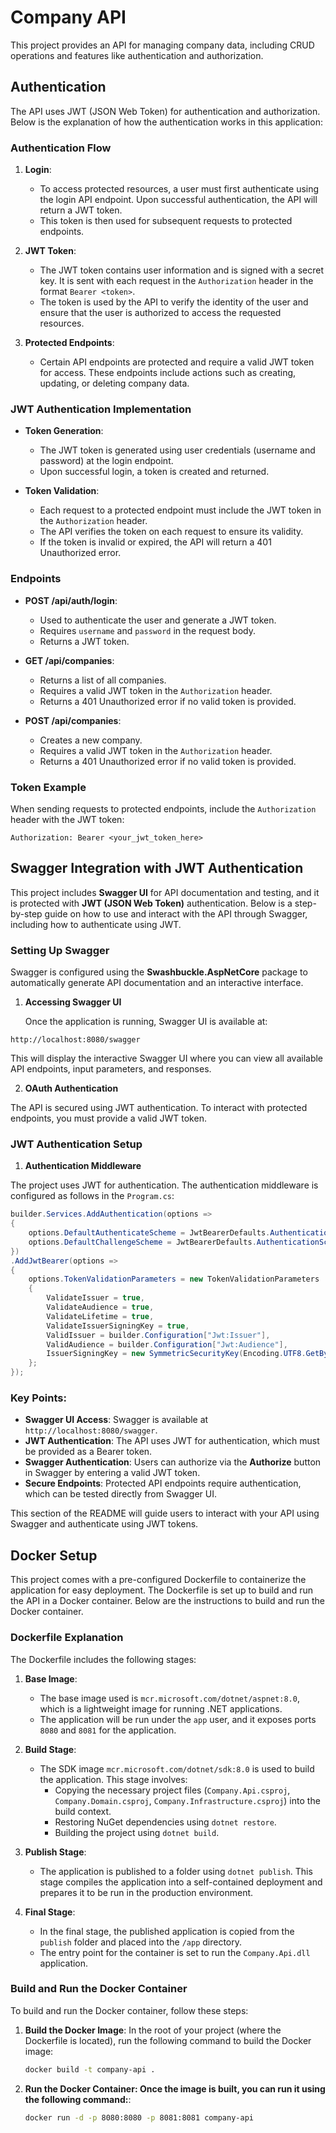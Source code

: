 # Company API

This project provides an API for managing company data, including CRUD operations and features like authentication and authorization.

## Authentication

The API uses JWT (JSON Web Token) for authentication and authorization. Below is the explanation of how the authentication works in this application:

### Authentication Flow

1. **Login**:
   - To access protected resources, a user must first authenticate using the login API endpoint. Upon successful authentication, the API will return a JWT token.
   - This token is then used for subsequent requests to protected endpoints.

2. **JWT Token**:
   - The JWT token contains user information and is signed with a secret key. It is sent with each request in the `Authorization` header in the format `Bearer <token>`.
   - The token is used by the API to verify the identity of the user and ensure that the user is authorized to access the requested resources.

3. **Protected Endpoints**:
   - Certain API endpoints are protected and require a valid JWT token for access. These endpoints include actions such as creating, updating, or deleting company data.

### JWT Authentication Implementation

- **Token Generation**: 
  - The JWT token is generated using user credentials (username and password) at the login endpoint.
  - Upon successful login, a token is created and returned.

- **Token Validation**:
  - Each request to a protected endpoint must include the JWT token in the `Authorization` header.
  - The API verifies the token on each request to ensure its validity.
  - If the token is invalid or expired, the API will return a 401 Unauthorized error.

### Endpoints

- **POST /api/auth/login**:
  - Used to authenticate the user and generate a JWT token.
  - Requires `username` and `password` in the request body.
  - Returns a JWT token.

- **GET /api/companies**:
  - Returns a list of all companies.
  - Requires a valid JWT token in the `Authorization` header.
  - Returns a 401 Unauthorized error if no valid token is provided.

- **POST /api/companies**:
  - Creates a new company.
  - Requires a valid JWT token in the `Authorization` header.
  - Returns a 401 Unauthorized error if no valid token is provided.

### Token Example

When sending requests to protected endpoints, include the `Authorization` header with the JWT token:

```http
Authorization: Bearer <your_jwt_token_here>

```

## Swagger Integration with JWT Authentication

This project includes **Swagger UI** for API documentation and testing, and it is protected with **JWT (JSON Web Token)** authentication. Below is a step-by-step guide on how to use and interact with the API through Swagger, including how to authenticate using JWT.

### Setting Up Swagger

Swagger is configured using the **Swashbuckle.AspNetCore** package to automatically generate API documentation and an interactive interface.

1. **Accessing Swagger UI**

   Once the application is running, Swagger UI is available at:

```http
http://localhost:8080/swagger
```


This will display the interactive Swagger UI where you can view all available API endpoints, input parameters, and responses.

2. **OAuth Authentication**

The API is secured using JWT authentication. To interact with protected endpoints, you must provide a valid JWT token.

### JWT Authentication Setup

1. **Authentication Middleware**

The project uses JWT for authentication. The authentication middleware is configured as follows in the `Program.cs`:

```csharp
builder.Services.AddAuthentication(options =>
{
    options.DefaultAuthenticateScheme = JwtBearerDefaults.AuthenticationScheme;
    options.DefaultChallengeScheme = JwtBearerDefaults.AuthenticationScheme;
})
.AddJwtBearer(options =>
{
    options.TokenValidationParameters = new TokenValidationParameters
    {
        ValidateIssuer = true,
        ValidateAudience = true,
        ValidateLifetime = true,
        ValidateIssuerSigningKey = true,
        ValidIssuer = builder.Configuration["Jwt:Issuer"],
        ValidAudience = builder.Configuration["Jwt:Audience"],
        IssuerSigningKey = new SymmetricSecurityKey(Encoding.UTF8.GetBytes(builder.Configuration["Jwt:SecretKey"]))
    };
});
```


### Key Points:
- **Swagger UI Access**: Swagger is available at `http://localhost:8080/swagger`.
- **JWT Authentication**: The API uses JWT for authentication, which must be provided as a Bearer token.
- **Swagger Authentication**: Users can authorize via the **Authorize** button in Swagger by entering a valid JWT token.
- **Secure Endpoints**: Protected API endpoints require authentication, which can be tested directly from Swagger UI.

This section of the README will guide users to interact with your API using Swagger and authenticate using JWT tokens.


## Docker Setup

This project comes with a pre-configured Dockerfile to containerize the application for easy deployment. The Dockerfile is set up to build and run the API in a Docker container. Below are the instructions to build and run the Docker container.

### Dockerfile Explanation

The Dockerfile includes the following stages:

1. **Base Image**:
   - The base image used is `mcr.microsoft.com/dotnet/aspnet:8.0`, which is a lightweight image for running .NET applications.
   - The application will be run under the `app` user, and it exposes ports `8080` and `8081` for the application.

2. **Build Stage**:
   - The SDK image `mcr.microsoft.com/dotnet/sdk:8.0` is used to build the application. This stage involves:
     - Copying the necessary project files (`Company.Api.csproj`, `Company.Domain.csproj`, `Company.Infrastructure.csproj`) into the build context.
     - Restoring NuGet dependencies using `dotnet restore`.
     - Building the project using `dotnet build`.

3. **Publish Stage**:
   - The application is published to a folder using `dotnet publish`. This stage compiles the application into a self-contained deployment and prepares it to be run in the production environment.

4. **Final Stage**:
   - In the final stage, the published application is copied from the `publish` folder and placed into the `/app` directory.
   - The entry point for the container is set to run the `Company.Api.dll` application.

### Build and Run the Docker Container

To build and run the Docker container, follow these steps:

1. **Build the Docker Image**:
   In the root of your project (where the Dockerfile is located), run the following command to build the Docker image:

   ```bash
   docker build -t company-api .

1. **Run the Docker Container: Once the image is built, you can run it using the following command:**:

   ```bash
   docker run -d -p 8080:8080 -p 8081:8081 company-api


